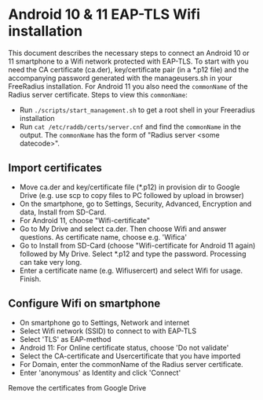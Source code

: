 # Android 10 & 11 EAP-TLS Wifi installation
This document describes the necessary steps to connect an Android 10 or 11 smartphone to a Wifi network protected with EAP-TLS.
To start with you need the CA certificate (ca.der), key/certificate pair (in a *.p12 file) and the accompanying password generated with the manageusers.sh in your FreeRadius installation. For Android 11 you also need the `commonName` of the Radius server certificate. Steps to view this `commonName`:
- Run `./scripts/start_management.sh` to get a root shell in your Freeradius installation
- Run `cat /etc/raddb/certs/server.cnf` and find the `commonName` in the output. The `commonName` has the form of "Radius server \<some datecode\>".

## Import certificates
- Move ca.der and key/certificate file (*.p12) in provision dir to Google Drive (e.g. use scp to copy files to PC followed by upload in browser)
- On the smartphone, go to Settings, Security, Advanced, Encryption and data, Install from SD-Card.
- For Android 11, choose "Wifi-certificate"
- Go to My Drive and select ca.der. Then choose Wifi and answer questions. As certificate name, choose e.g. 'Wifica' 
- Go to Install from SD-Card (choose "Wifi-certificate for Android 11 again) followed by My Drive. Select *.p12 and type the password. Processing can take very long.
- Enter a certificate name (e.g. Wifiusercert) and select Wifi for usage. Finish.

## Configure Wifi on smartphone
- On smartphone go to Settings, Network and internet
- Select Wifi network (SSID) to connect to with EAP-TLS
- Select 'TLS' as EAP-method
- Android 11: For Online certificate status, choose 'Do not validate'
- Select the CA-certificate and Usercertificate that you have imported
- For Domain, enter the commonName of the Radius server certificate.
- Enter 'anonymous' as Identity and click 'Connect' 

Remove the certificates from Google Drive
